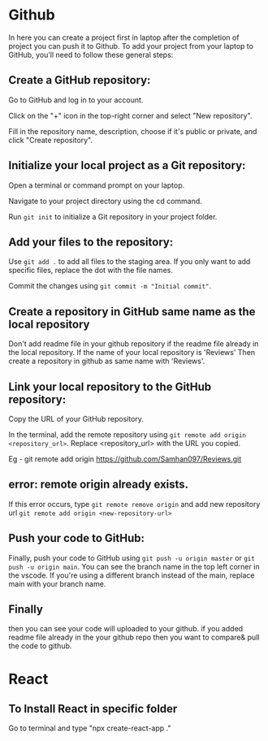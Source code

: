 # Github
In here you can create a project first in laptop after the completion of project you can push it to Github. To add your project from your laptop to GitHub, you'll need to follow these general steps:

## Create a GitHub repository:

Go to GitHub and log in to your account. 

Click on the "+" icon in the top-right corner and select "New repository".

Fill in the repository name, description, choose if it's public or private, and click "Create repository".

## Initialize your local project as a Git repository:

Open a terminal or command prompt on your laptop.

Navigate to your project directory using the cd command.

Run `git init` to initialize a Git repository in your project folder.

## Add your files to the repository:

Use `git add .` to add all files to the staging area. If you only want to add specific files, replace the dot with the file names.

Commit the changes using `git commit -m "Initial commit"`.

## Create a repository in GitHub same name as the local repository
Don't add readme file in your github repository if the readme file already in the local repository.
If the name of your local repository is 'Reviews' Then create a repository in github as same name with 'Reviews'. 

## Link your local repository to the GitHub repository:

Copy the URL of your GitHub repository.

In the terminal, add the remote repository using `git remote add origin <repository_url>`. Replace <repository_url> with the URL you copied.

Eg - git remote add origin https://github.com/Samhan097/Reviews.git

## error: remote origin already exists.
If this error occurs, type `git remote remove origin` and add new repository url `git remote add origin <new-repository-url>`

## Push your code to GitHub:

Finally, push your code to GitHub using `git push -u origin master` or `git push -u origin main`. You can see the branch name in the top left corner in the vscode. If you're using a different branch instead of the main, replace main with your branch name.

## Finally
then you can see your code will uploaded to your github. if you added readme file already in the your github repo then you want to compare& pull the code to github. 

# React 
## To Install React in specific folder
Go to terminal and type "npx create-react-app ."
